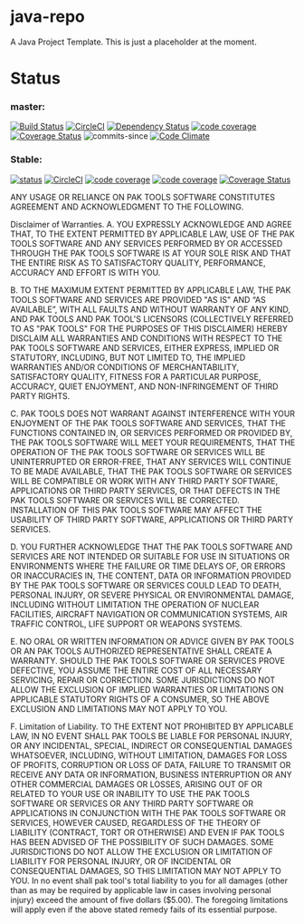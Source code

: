 # java-repo
A Java Project Template. This is just a placeholder at the moment.

# Status

### master:
[![Build Status](https://travis-ci.org/reactive-firewall/java-repo.svg?branch=master)](https://travis-ci.org/reactive-firewall/java-repo)
[![CircleCI](https://circleci.com/gh/reactive-firewall/java-repo/tree/master.svg?style=svg)](https://circleci.com/gh/reactive-firewall/java-repo/tree/master)
[![Dependency Status](https://gemnasium.com/badges/github.com/reactive-firewall/java-repo.svg)](https://gemnasium.com/github.com/reactive-firewall/java-repo)
[![code coverage](https://codecov.io/gh/reactive-firewall/java-repo/branch/master/graph/badge.svg)](https://codecov.io/gh/reactive-firewall/java-repo/branch/master/)
[![Coverage Status](https://coveralls.io/repos/github/reactive-firewall/java-repo/badge.svg?branch=master)](https://coveralls.io/github/reactive-firewall/java-repo?branch=master)
![commits-since](https://img.shields.io/github/commits-since/reactive-firewall/java-repo/stable.svg?maxAge=9000)
[![Code Climate](https://codeclimate.com/github/reactive-firewall/java-repo/badges/gpa.svg)](https://codeclimate.com/github/reactive-firewall/java-repo)

### Stable:
[![status](https://travis-ci.org/reactive-firewall/java-repo.svg?branch=stable)](https://travis-ci.org/reactive-firewall/java-repo)
[![CircleCI](https://circleci.com/gh/reactive-firewall/java-repo/tree/stable.svg?style=svg)](https://circleci.com/gh/reactive-firewall/java-repo/tree/stable)
[![code coverage](https://codecov.io/gh/reactive-firewall/java-repo/branch/stable/graph/badge.svg)](https://codecov.io/gh/reactive-firewall/java-repo/branch/stable/)
[![code coverage](https://codecov.io/gh/reactive-firewall/java-repo/branch/stable/graph/badge.svg)](https://codecov.io/gh/reactive-firewall/java-repo/branch/stable/)
[![Coverage Status](https://coveralls.io/repos/github/reactive-firewall/java-repo/badge.svg?branch=stable)](https://coveralls.io/github/reactive-firewall/java-repo?branch=stable)


ANY USAGE OR RELIANCE ON PAK TOOLS SOFTWARE CONSTITUTES AGREEMENT AND ACKNOWLEDGMENT TO THE FOLLOWING.

Disclaimer of Warranties. 
A.     YOU EXPRESSLY ACKNOWLEDGE AND AGREE THAT, TO THE EXTENT PERMITTED BY APPLICABLE LAW, USE OF THE PAK TOOLS SOFTWARE AND ANY SERVICES PERFORMED BY OR ACCESSED THROUGH THE PAK TOOLS SOFTWARE IS AT YOUR SOLE RISK AND THAT THE ENTIRE RISK AS TO SATISFACTORY QUALITY, PERFORMANCE, ACCURACY AND EFFORT IS WITH YOU.

B.     TO THE MAXIMUM EXTENT PERMITTED BY APPLICABLE LAW, THE PAK TOOLS SOFTWARE AND SERVICES ARE PROVIDED "AS IS" AND “AS AVAILABLE”, WITH ALL FAULTS AND WITHOUT WARRANTY OF ANY KIND, AND PAK TOOLS AND PAK TOOL'S LICENSORS (COLLECTIVELY REFERRED TO AS "PAK TOOLS" FOR THE PURPOSES OF THIS DISCLAIMER) HEREBY DISCLAIM ALL WARRANTIES AND CONDITIONS WITH RESPECT TO THE PAK TOOLS SOFTWARE AND SERVICES, EITHER EXPRESS, IMPLIED OR STATUTORY, INCLUDING, BUT NOT LIMITED TO, THE IMPLIED WARRANTIES AND/OR CONDITIONS OF MERCHANTABILITY, SATISFACTORY QUALITY, FITNESS FOR A PARTICULAR PURPOSE, ACCURACY, QUIET ENJOYMENT, AND NON-INFRINGEMENT OF THIRD PARTY RIGHTS. 

C.     PAK TOOLS DOES NOT WARRANT AGAINST INTERFERENCE WITH YOUR ENJOYMENT OF THE PAK TOOLS SOFTWARE AND SERVICES, THAT THE FUNCTIONS CONTAINED IN, OR SERVICES PERFORMED OR PROVIDED BY, THE PAK TOOLS SOFTWARE WILL MEET YOUR REQUIREMENTS, THAT THE OPERATION OF THE PAK TOOLS SOFTWARE OR SERVICES WILL BE UNINTERRUPTED OR ERROR-FREE, THAT ANY SERVICES WILL CONTINUE TO BE MADE AVAILABLE, THAT THE PAK TOOLS SOFTWARE OR SERVICES WILL BE COMPATIBLE OR WORK WITH ANY THIRD PARTY SOFTWARE, APPLICATIONS OR THIRD PARTY SERVICES, OR THAT DEFECTS IN THE PAK TOOLS SOFTWARE OR SERVICES WILL BE CORRECTED. INSTALLATION OF THIS PAK TOOLS SOFTWARE MAY AFFECT THE USABILITY OF THIRD PARTY SOFTWARE, APPLICATIONS OR THIRD PARTY SERVICES.

D.     YOU FURTHER ACKNOWLEDGE THAT THE PAK TOOLS SOFTWARE AND SERVICES ARE NOT INTENDED OR SUITABLE FOR USE IN SITUATIONS OR ENVIRONMENTS WHERE THE FAILURE OR TIME DELAYS OF, OR ERRORS OR INACCURACIES IN, THE CONTENT, DATA OR INFORMATION PROVIDED BY THE PAK TOOLS SOFTWARE OR SERVICES COULD LEAD TO DEATH, PERSONAL INJURY, OR SEVERE PHYSICAL OR ENVIRONMENTAL DAMAGE, INCLUDING WITHOUT LIMITATION THE OPERATION OF NUCLEAR FACILITIES, AIRCRAFT NAVIGATION OR COMMUNICATION SYSTEMS, AIR TRAFFIC CONTROL, LIFE SUPPORT OR WEAPONS SYSTEMS.

E.     NO ORAL OR WRITTEN INFORMATION OR ADVICE GIVEN BY PAK TOOLS OR AN PAK TOOLS AUTHORIZED REPRESENTATIVE SHALL CREATE A WARRANTY. SHOULD THE PAK TOOLS SOFTWARE OR SERVICES PROVE DEFECTIVE, YOU ASSUME THE ENTIRE COST OF ALL NECESSARY SERVICING, REPAIR OR CORRECTION. SOME JURISDICTIONS DO NOT ALLOW THE EXCLUSION OF IMPLIED WARRANTIES OR LIMITATIONS ON APPLICABLE STATUTORY RIGHTS OF A CONSUMER, SO THE ABOVE EXCLUSION AND LIMITATIONS MAY NOT APPLY TO YOU.  

F. Limitation of Liability. TO THE EXTENT NOT PROHIBITED BY APPLICABLE LAW, IN NO EVENT SHALL PAK TOOLS BE LIABLE FOR PERSONAL INJURY, OR ANY INCIDENTAL, SPECIAL, INDIRECT OR CONSEQUENTIAL DAMAGES WHATSOEVER, INCLUDING, WITHOUT LIMITATION, DAMAGES FOR LOSS OF PROFITS, CORRUPTION OR LOSS OF DATA, FAILURE TO TRANSMIT OR RECEIVE ANY DATA OR INFORMATION, BUSINESS INTERRUPTION OR ANY OTHER COMMERCIAL DAMAGES OR LOSSES, ARISING OUT OF OR RELATED TO YOUR USE OR INABILITY TO USE THE PAK TOOLS SOFTWARE OR SERVICES OR ANY THIRD PARTY SOFTWARE OR APPLICATIONS IN CONJUNCTION WITH THE PAK TOOLS SOFTWARE OR SERVICES, HOWEVER CAUSED, REGARDLESS OF THE THEORY OF LIABILITY (CONTRACT, TORT OR OTHERWISE) AND EVEN IF PAK TOOLS HAS BEEN ADVISED OF THE POSSIBILITY OF SUCH DAMAGES. SOME JURISDICTIONS DO NOT ALLOW THE EXCLUSION OR LIMITATION OF LIABILITY FOR PERSONAL INJURY, OR OF INCIDENTAL OR CONSEQUENTIAL DAMAGES, SO THIS LIMITATION MAY NOT APPLY TO YOU. In no event shall pak tool's total liability to you for all damages (other than as may be required by applicable law in cases involving personal injury) exceed the amount of five dollars ($5.00). The foregoing limitations will apply even if the above stated remedy fails of its essential purpose.
